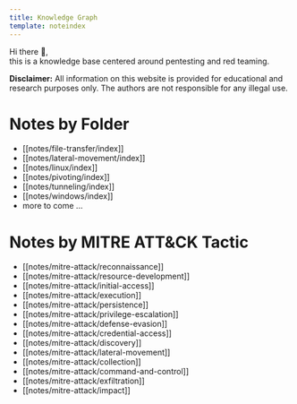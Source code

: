 ```yaml
---
title: Knowledge Graph
template: noteindex
---
```


Hi there 👋,  
this is a knowledge base centered around pentesting and red teaming.

**Disclaimer:** All information on this website is provided for educational and research purposes only. The authors are not responsible for any illegal use.

# Notes by Folder

- [[notes/file-transfer/index]]
- [[notes/lateral-movement/index]]
- [[notes/linux/index]]
- [[notes/pivoting/index]]
- [[notes/tunneling/index]]
- [[notes/windows/index]]
- more to come ...

# Notes by MITRE ATT&CK Tactic

- [[notes/mitre-attack/reconnaissance]]
- [[notes/mitre-attack/resource-development]]
- [[notes/mitre-attack/initial-access]]
- [[notes/mitre-attack/execution]]
- [[notes/mitre-attack/persistence]]
- [[notes/mitre-attack/privilege-escalation]]
- [[notes/mitre-attack/defense-evasion]]
- [[notes/mitre-attack/credential-access]]
- [[notes/mitre-attack/discovery]]
- [[notes/mitre-attack/lateral-movement]]
- [[notes/mitre-attack/collection]]
- [[notes/mitre-attack/command-and-control]]
- [[notes/mitre-attack/exfiltration]]
- [[notes/mitre-attack/impact]]

<!--
# Notes by Assessment

- External Network Pentest
- Internal Network Pentest
- Active Directory Pentest
- Red Teaming
-->
